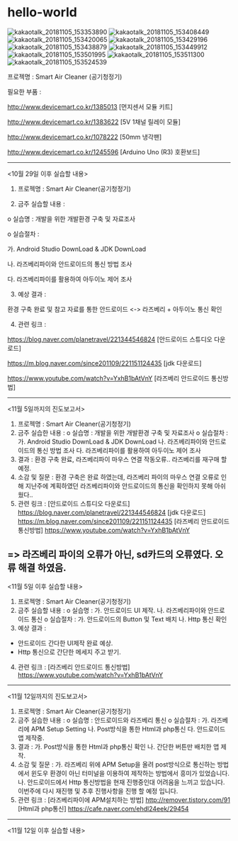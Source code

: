 # hello-world
![kakaotalk_20181105_153353890](https://user-images.githubusercontent.com/43903927/47982366-dab8b880-e112-11e8-8119-671d74866292.png)
![kakaotalk_20181105_153408449](https://user-images.githubusercontent.com/43903927/47982367-dbe9e580-e112-11e8-9358-8b55db2d9f43.png)
![kakaotalk_20181105_153420065](https://user-images.githubusercontent.com/43903927/47982369-dc827c00-e112-11e8-91bc-2dc99a06a93c.png)
![kakaotalk_20181105_153429196](https://user-images.githubusercontent.com/43903927/47982370-dd1b1280-e112-11e8-8601-5f153b34a892.png)
![kakaotalk_20181105_153438879](https://user-images.githubusercontent.com/43903927/47982373-ddb3a900-e112-11e8-9e21-2821e38e10ea.png)
![kakaotalk_20181105_153449912](https://user-images.githubusercontent.com/43903927/47982376-dee4d600-e112-11e8-9fe3-af89f362eb77.png)
![kakaotalk_20181105_153501995](https://user-images.githubusercontent.com/43903927/47982379-df7d6c80-e112-11e8-8cbc-1e97b61f3b4f.png)
![kakaotalk_20181105_153511300](https://user-images.githubusercontent.com/43903927/47982380-e0160300-e112-11e8-840a-6626e148b8a3.png)
![kakaotalk_20181105_153524539](https://user-images.githubusercontent.com/43903927/47982382-e1473000-e112-11e8-8673-39dc6674b16d.png)

프로젝명 : Smart Air Cleaner (공기청정기)

필요한 부품 :

http://www.devicemart.co.kr/1385013 [먼지센서 모듈 키트]

http://www.devicemart.co.kr/1383622 [5V 1채널 릴레이 모듈]

http://www.devicemart.co.kr/1078222 [50mm 냉각팬]

http://www.devicemart.co.kr/1245596 [Arduino Uno (R3) 호환보드]

--------------------------------------------------------------------------------
<10월 29일 이후 실습할 내용>

1. 프로젝명 : Smart Air Cleaner(공기청정기)

2. 금주 실습할 내용 :

o 실습명 : 개발을 위한 개발환경 구축 및 자료조사

o 실습절차 :

가. Android Studio DownLoad &  JDK DownLoad

나. 라즈베리파이와 안드로이드의 통신 방법 조사

다. 라즈베리파이를 활용하여 아두이노 제어 조사

3. 예상 결과 :

환경 구축 완료 및 참고 자료를 통한 안드로이드 
<-> 라즈베리 + 아두이노 통신 확인

4. 관련 링크 :

https://blog.naver.com/planetravel/221344546824 [안드로이드 스튜디오 다운로드]

https://m.blog.naver.com/since201109/221151124435 [jdk 다운로드]

https://www.youtube.com/watch?v=YxhB1bAtVnY [라즈베리 안드로이드 통신방법]

--------------------------------------------------------------------------------
<11월 5일까지의 진도보고서>

1. 프로젝명 : Smart Air Cleaner(공기청정기)
2. 금주 실습한 내용 :
o 실습명 : 개발을 위한 개발환경 구축 및 자료조사
o 실습절차 :
가. Android Studio DownLoad &  JDK DownLoad
나. 라즈베리파이와 안드로이드의 통신 방법 조사
다. 라즈베리파이를 활용하여 아두이노 제어 조사
3. 결과 :
환경 구축 완료,
라즈베리파이 마우스 연결 작동오류..
라즈베리를 재구매 할 예정.
4. 소감 및 질문 :
환경 구축은 완료 하였는데, 라즈베리 파이의 마우스 연결 오류로 인해 지난주에 계획하였던 라즈베리파이와 안드로이드의 통신을 확인하지 못해 아쉬웠다..
5. 관련 링크 :
[안드로이드 스튜디오 다운로드]
https://blog.naver.com/planetravel/221344546824
[jdk 다운로드]
https://m.blog.naver.com/since201109/221151124435
[라즈베리 안드로이드 통신방법]
https://www.youtube.com/watch?v=YxhB1bAtVnY

=> 라즈베리 파이의 오류가 아닌, sd카드의 오류였다. 오류 해결 하였음.
--------------------------------------------------------------------------------
<11월 5일 이후 실습할 내용>
1. 프로젝명 : Smart Air Cleaner(공기청정기)
2. 금주 실습할 내용 :
o 실습명 : 
가. 안드로이드 UI 제작.
나. 라즈베리파이와 안드로이드 통신
o 실습절차 :
가. 안드로이드의 Button 및 Text 배치
나. Http 통신 확인 
3. 예상 결과 :
- 안드로이드 간다한 UI제작 완료 예상.
- Http 통신으로 간단한 메세지 주고 받기.
4. 관련 링크 :
[라즈베리 안드로이드 통신방법]
https://www.youtube.com/watch?v=YxhB1bAtVnY
--------------------------------------------------------------------------------
<11월 12일까지의 진도보고서>
1. 프로젝명 : Smart Air Cleaner(공기청정기)
2. 금주 실습한 내용 :
o 실습명 : 안드로이드와 라즈베리 통신
o 실습절차 :
가. 라즈베리에 APM Setup Setting 
나. Post방식을 통한 Html과 php통신 
다. 안드로이드 앱 제작중.
3. 결과 : 
가. Post방식을 통한 Html과 php통신 확인
나. 간단한 버튼만 배치한 앱 제작. 
4. 소감 및 질문 : 
가. 라즈베리 위에 APM Setup을 올려 post방식으로 통신하는 방법에서 윈도우 환경이 아닌 터미널을 이용하여 제작하는 방법에서 흥미가 있었습니다. 
나. 안드로이드에서 Http 통신방법을 현재 진행중인대 어려움을 느끼고 있습니다. 이번주에 다시 재진행 및 추후 진행사항을 진행 할 예정 입니다.
5. 관련 링크 :
[라즈베리파이에 APM설치하는 방법] 
http://remover.tistory.com/91
[Html과 php통신]
https://cafe.naver.com/ehdl24eek/29454
--------------------------------------------------------------------------------
<11월 12일 이후 실습할 내용>
